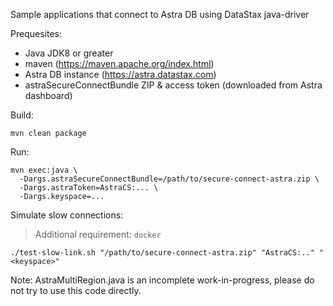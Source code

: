 Sample applications that connect to Astra DB using DataStax java-driver

Prequesites:
- Java JDK8 or greater
- maven (https://maven.apache.org/index.html)
- Astra DB instance (https://astra.datastax.com)
- astraSecureConnectBundle ZIP & access token (downloaded from Astra dashboard)

Build:

    mvn clean package

Run:

    mvn exec:java \
      -Dargs.astraSecureConnectBundle=/path/to/secure-connect-astra.zip \
      -Dargs.astraToken=AstraCS:... \
      -Dargs.keyspace=...
      
Simulate slow connections:

> Additional requirement: `docker`

    ./test-slow-link.sh "/path/to/secure-connect-astra.zip" "AstraCS:.." "<keyspace>"

Note: AstraMultiRegion.java is an incomplete work-in-progress, please do not try to use this code directly.
